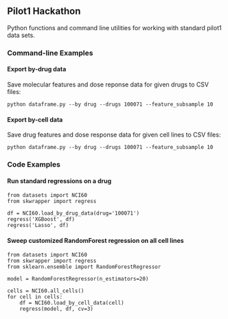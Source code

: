 ## Pilot1 Hackathon

Python functions and command line utilities for working with standard pilot1 data sets.

### Command-line Examples

#### Export by-drug data
Save molecular features and dose reponse data for given drugs to CSV files:
```
python dataframe.py --by drug --drugs 100071 --feature_subsample 10
```

#### Export by-cell data
Save drug features and dose response data for given cell lines to CSV files:
```
python dataframe.py --by drug --drugs 100071 --feature_subsample 10
```

### Code Examples

#### Run standard regressions on a drug

```
from datasets import NCI60
from skwrapper import regress

df = NCI60.load_by_drug_data(drug='100071')
regress('XGBoost', df)
regress('Lasso', df)
```

#### Sweep customized RandomForest regression on all cell lines
```
from datasets import NCI60
from skwrapper import regress
from sklearn.ensemble import RandomForestRegressor

model = RandomForestRegressor(n_estimators=20)

cells = NCI60.all_cells()
for cell in cells:
    df = NCI60.load_by_cell_data(cell)
    regress(model, df, cv=3)
```	



